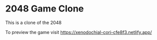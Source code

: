 # 2048 Game Clone

This is a clone of the 2048

To preview the game visit 
https://xenodochial-cori-cfe8f3.netlify.app/
